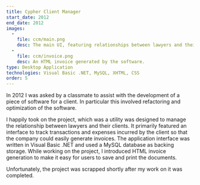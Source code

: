 ```yaml
---
title: Cypher Client Manager
start_date: 2012
end_date: 2012
images:
  -
    file: ccm/main.png
    desc: The main UI, featuring relationships between lawyers and their clients, and all available operations.
  -
    file: ccm/invoice.png
    desc: An HTML invoice generated by the software.
type: Desktop Application
technologies: Visual Basic .NET, MySQL, XHTML, CSS
order: 5
---
```

In 2012 I was asked by a classmate to assist with the development of a piece of software for a client. In particular
this involved refactoring and optimization of the software.

I happily took on the project, which was a utility was
designed to manage the relationship between lawyers and their clients. It primarily featured an interface to track
transactions and expenses incurred by the client so that the company could easily generate invoices. The application
interface was written in Visual Basic .NET and used a MySQL database as backing storage. While working on the project,
I introduced HTML invoice generation to make it easy for users to save and print the documents.

Unfortunately, the project was scrapped shortly after my work on it was completed.
